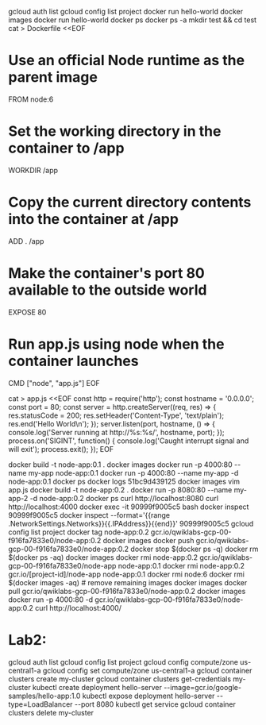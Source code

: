 gcloud auth list
gcloud config list project
docker run hello-world
docker images
docker run hello-world
docker ps
docker ps -a
mkdir test && cd test
cat > Dockerfile <<EOF
# Use an official Node runtime as the parent image
FROM node:6
# Set the working directory in the container to /app
WORKDIR /app
# Copy the current directory contents into the container at /app
ADD . /app
# Make the container's port 80 available to the outside world
EXPOSE 80
# Run app.js using node when the container launches
CMD ["node", "app.js"]
EOF

cat > app.js <<EOF
const http = require('http');
const hostname = '0.0.0.0';
const port = 80;
const server = http.createServer((req, res) => {
    res.statusCode = 200;
      res.setHeader('Content-Type', 'text/plain');
        res.end('Hello World\n');
});
server.listen(port, hostname, () => {
    console.log('Server running at http://%s:%s/', hostname, port);
});
process.on('SIGINT', function() {
    console.log('Caught interrupt signal and will exit');
    process.exit();
});
EOF

docker build -t node-app:0.1 .
docker images
docker run -p 4000:80 --name my-app node-app:0.1
docker run -p 4000:80 --name my-app -d node-app:0.1
docker ps
docker logs 51bc9d439125
docker images
vim app.js
docker build -t node-app:0.2 .
docker run -p 8080:80 --name my-app-2 -d node-app:0.2
docker ps
curl http://localhost:8080
curl http://localhost:4000
docker exec -it 90999f9005c5 bash
docker inspect 90999f9005c5
docker inspect --format='{{range .NetworkSettings.Networks}}{{.IPAddress}}{{end}}' 90999f9005c5
gcloud config list project
docker tag node-app:0.2 gcr.io/qwiklabs-gcp-00-f916fa7833e0/node-app:0.2
docker images
docker push gcr.io/qwiklabs-gcp-00-f916fa7833e0/node-app:0.2
docker stop $(docker ps -q)
docker rm $(docker ps -aq)
docker images
docker rmi node-app:0.2  gcr.io/qwiklabs-gcp-00-f916fa7833e0/node-app node-app:0.1
docker rmi node-app:0.2 gcr.io/[project-id]/node-app node-app:0.1
docker rmi node:6
docker rmi $(docker images -aq) # remove remaining images
docker images
docker pull gcr.io/qwiklabs-gcp-00-f916fa7833e0/node-app:0.2
docker images
docker run -p 4000:80 -d gcr.io/qwiklabs-gcp-00-f916fa7833e0/node-app:0.2
curl http://localhost:4000/




# Lab2: 



gcloud auth list
gcloud config list project
gcloud config compute/zone us-central1-a
gcloud config set compute/zone us-central1-a
gcloud container clusters create my-cluster
gcloud container clusters get-credentials my-cluster
kubectl create deployment hello-server --image=gcr.io/google-samples/hello-app:1.0
kubectl expose deployment hello-server --type=LoadBalancer --port 8080
kubectl get service
gcloud container clusters delete my-cluster




